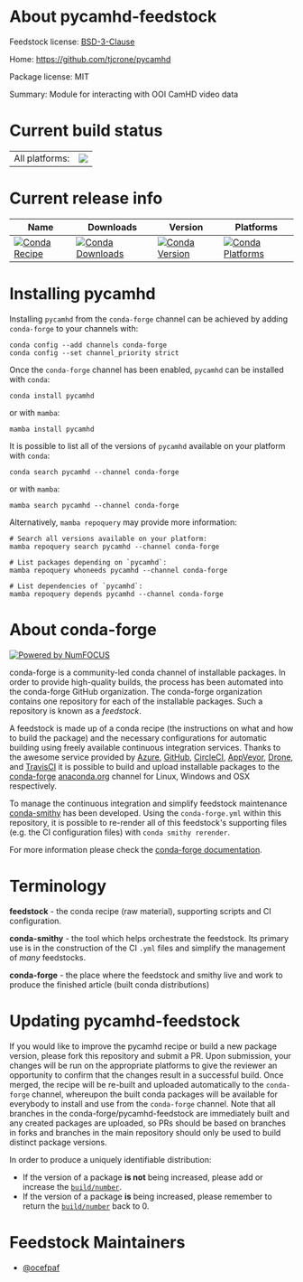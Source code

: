 About pycamhd-feedstock
=======================

Feedstock license: [BSD-3-Clause](https://github.com/conda-forge/pycamhd-feedstock/blob/main/LICENSE.txt)

Home: https://github.com/tjcrone/pycamhd

Package license: MIT

Summary: Module for interacting with OOI CamHD video data

Current build status
====================


<table><tr><td>All platforms:</td>
    <td>
      <a href="https://dev.azure.com/conda-forge/feedstock-builds/_build/latest?definitionId=3209&branchName=main">
        <img src="https://dev.azure.com/conda-forge/feedstock-builds/_apis/build/status/pycamhd-feedstock?branchName=main">
      </a>
    </td>
  </tr>
</table>

Current release info
====================

| Name | Downloads | Version | Platforms |
| --- | --- | --- | --- |
| [![Conda Recipe](https://img.shields.io/badge/recipe-pycamhd-green.svg)](https://anaconda.org/conda-forge/pycamhd) | [![Conda Downloads](https://img.shields.io/conda/dn/conda-forge/pycamhd.svg)](https://anaconda.org/conda-forge/pycamhd) | [![Conda Version](https://img.shields.io/conda/vn/conda-forge/pycamhd.svg)](https://anaconda.org/conda-forge/pycamhd) | [![Conda Platforms](https://img.shields.io/conda/pn/conda-forge/pycamhd.svg)](https://anaconda.org/conda-forge/pycamhd) |

Installing pycamhd
==================

Installing `pycamhd` from the `conda-forge` channel can be achieved by adding `conda-forge` to your channels with:

```
conda config --add channels conda-forge
conda config --set channel_priority strict
```

Once the `conda-forge` channel has been enabled, `pycamhd` can be installed with `conda`:

```
conda install pycamhd
```

or with `mamba`:

```
mamba install pycamhd
```

It is possible to list all of the versions of `pycamhd` available on your platform with `conda`:

```
conda search pycamhd --channel conda-forge
```

or with `mamba`:

```
mamba search pycamhd --channel conda-forge
```

Alternatively, `mamba repoquery` may provide more information:

```
# Search all versions available on your platform:
mamba repoquery search pycamhd --channel conda-forge

# List packages depending on `pycamhd`:
mamba repoquery whoneeds pycamhd --channel conda-forge

# List dependencies of `pycamhd`:
mamba repoquery depends pycamhd --channel conda-forge
```


About conda-forge
=================

[![Powered by
NumFOCUS](https://img.shields.io/badge/powered%20by-NumFOCUS-orange.svg?style=flat&colorA=E1523D&colorB=007D8A)](https://numfocus.org)

conda-forge is a community-led conda channel of installable packages.
In order to provide high-quality builds, the process has been automated into the
conda-forge GitHub organization. The conda-forge organization contains one repository
for each of the installable packages. Such a repository is known as a *feedstock*.

A feedstock is made up of a conda recipe (the instructions on what and how to build
the package) and the necessary configurations for automatic building using freely
available continuous integration services. Thanks to the awesome service provided by
[Azure](https://azure.microsoft.com/en-us/services/devops/), [GitHub](https://github.com/),
[CircleCI](https://circleci.com/), [AppVeyor](https://www.appveyor.com/),
[Drone](https://cloud.drone.io/welcome), and [TravisCI](https://travis-ci.com/)
it is possible to build and upload installable packages to the
[conda-forge](https://anaconda.org/conda-forge) [anaconda.org](https://anaconda.org/)
channel for Linux, Windows and OSX respectively.

To manage the continuous integration and simplify feedstock maintenance
[conda-smithy](https://github.com/conda-forge/conda-smithy) has been developed.
Using the ``conda-forge.yml`` within this repository, it is possible to re-render all of
this feedstock's supporting files (e.g. the CI configuration files) with ``conda smithy rerender``.

For more information please check the [conda-forge documentation](https://conda-forge.org/docs/).

Terminology
===========

**feedstock** - the conda recipe (raw material), supporting scripts and CI configuration.

**conda-smithy** - the tool which helps orchestrate the feedstock.
                   Its primary use is in the construction of the CI ``.yml`` files
                   and simplify the management of *many* feedstocks.

**conda-forge** - the place where the feedstock and smithy live and work to
                  produce the finished article (built conda distributions)


Updating pycamhd-feedstock
==========================

If you would like to improve the pycamhd recipe or build a new
package version, please fork this repository and submit a PR. Upon submission,
your changes will be run on the appropriate platforms to give the reviewer an
opportunity to confirm that the changes result in a successful build. Once
merged, the recipe will be re-built and uploaded automatically to the
`conda-forge` channel, whereupon the built conda packages will be available for
everybody to install and use from the `conda-forge` channel.
Note that all branches in the conda-forge/pycamhd-feedstock are
immediately built and any created packages are uploaded, so PRs should be based
on branches in forks and branches in the main repository should only be used to
build distinct package versions.

In order to produce a uniquely identifiable distribution:
 * If the version of a package **is not** being increased, please add or increase
   the [``build/number``](https://docs.conda.io/projects/conda-build/en/latest/resources/define-metadata.html#build-number-and-string).
 * If the version of a package **is** being increased, please remember to return
   the [``build/number``](https://docs.conda.io/projects/conda-build/en/latest/resources/define-metadata.html#build-number-and-string)
   back to 0.

Feedstock Maintainers
=====================

* [@ocefpaf](https://github.com/ocefpaf/)


